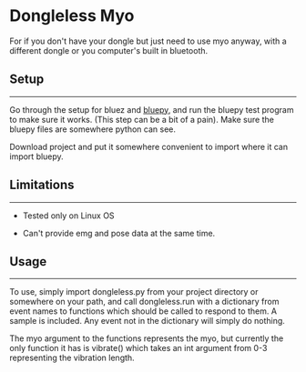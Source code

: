 # Dongleless Myo

For if you don't have your dongle but just need to use myo anyway, with a different dongle or you computer's built in bluetooth.


## Setup
-------
Go through the setup for bluez and [bluepy](https://github.com/IanHarvey/bluepy), and run the bluepy test program to make sure it works. (This step can be a bit of a pain). Make sure the bluepy files are somewhere python can see.

Download project and put it somewhere convenient to import where it can import bluepy.


## Limitations
-------------
* Tested only on Linux OS

* Can't provide emg and pose data at the same time. 


## Usage
-------

To use, simply import dongleless.py from your project directory or somewhere on your path, and call dongleless.run with a dictionary from event names to functions which should be called to respond to them. A sample is included. Any event not in the dictionary will simply do nothing.

The myo argument to the functions represents the myo, but currently the only function it has is vibrate() which takes an int argument from 0-3 representing the vibration length.
